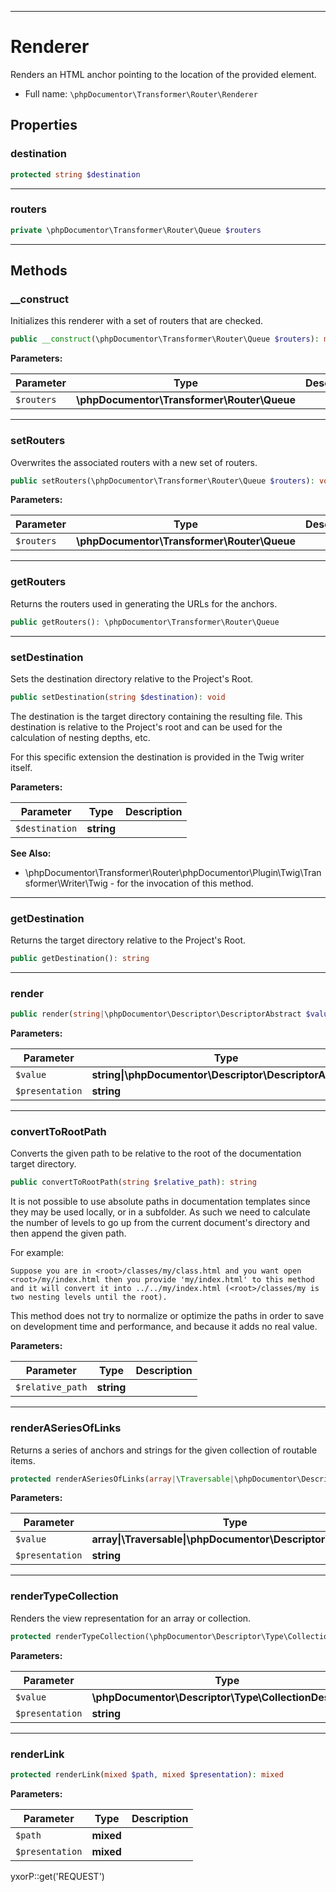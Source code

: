***

# Renderer

Renders an HTML anchor pointing to the location of the provided element.

* Full name: `\phpDocumentor\Transformer\Router\Renderer`

## Properties

### destination

```php
protected string $destination
```

***

### routers

```php
private \phpDocumentor\Transformer\Router\Queue $routers
```

***

## Methods

### __construct

Initializes this renderer with a set of routers that are checked.

```php
public __construct(\phpDocumentor\Transformer\Router\Queue $routers): mixed
```

**Parameters:**

| Parameter | Type | Description |
|-----------|------|-------------|
| `$routers` | **\phpDocumentor\Transformer\Router\Queue** |  |

***

### setRouters

Overwrites the associated routers with a new set of routers.

```php
public setRouters(\phpDocumentor\Transformer\Router\Queue $routers): void
```

**Parameters:**

| Parameter | Type | Description |
|-----------|------|-------------|
| `$routers` | **\phpDocumentor\Transformer\Router\Queue** |  |

***

### getRouters

Returns the routers used in generating the URLs for the anchors.

```php
public getRouters(): \phpDocumentor\Transformer\Router\Queue
```

***

### setDestination

Sets the destination directory relative to the Project's Root.

```php
public setDestination(string $destination): void
```

The destination is the target directory containing the resulting file. This destination is relative to the Project's
root and can be used for the calculation of nesting depths, etc.

For this specific extension the destination is provided in the Twig writer itself.

**Parameters:**

| Parameter | Type | Description |
|-----------|------|-------------|
| `$destination` | **string** |  |

**See Also:**

* \phpDocumentor\Transformer\Router\phpDocumentor\Plugin\Twig\Transformer\Writer\Twig - for the invocation of this
  method.

***

### getDestination

Returns the target directory relative to the Project's Root.

```php
public getDestination(): string
```

***

### render

```php
public render(string|\phpDocumentor\Descriptor\DescriptorAbstract $value, string $presentation): bool|mixed|string|\string[]
```

**Parameters:**

| Parameter | Type | Description |
|-----------|------|-------------|
| `$value` | **string&#124;\phpDocumentor\Descriptor\DescriptorAbstract** |  |
| `$presentation` | **string** |  |

***

### convertToRootPath

Converts the given path to be relative to the root of the documentation target directory.

```php
public convertToRootPath(string $relative_path): string
```

It is not possible to use absolute paths in documentation templates since they may be used locally, or in a subfolder.
As such we need to calculate the number of levels to go up from the current document's directory and then append the
given path.

For example:

    Suppose you are in <root>/classes/my/class.html and you want open
    <root>/my/index.html then you provide 'my/index.html' to this method
    and it will convert it into ../../my/index.html (<root>/classes/my is
    two nesting levels until the root).

This method does not try to normalize or optimize the paths in order to save on development time and performance, and
because it adds no real value.

**Parameters:**

| Parameter | Type | Description |
|-----------|------|-------------|
| `$relative_path` | **string** |  |

***

### renderASeriesOfLinks

Returns a series of anchors and strings for the given collection of routable items.

```php
protected renderASeriesOfLinks(array|\Traversable|\phpDocumentor\Descriptor\Collection $value, string $presentation): string[]
```

**Parameters:**

| Parameter | Type | Description |
|-----------|------|-------------|
| `$value` | **array&#124;\Traversable&#124;\phpDocumentor\Descriptor\Collection** |  |
| `$presentation` | **string** |  |

***

### renderTypeCollection

Renders the view representation for an array or collection.

```php
protected renderTypeCollection(\phpDocumentor\Descriptor\Type\CollectionDescriptor $value, string $presentation): string
```

**Parameters:**

| Parameter | Type | Description |
|-----------|------|-------------|
| `$value` | **\phpDocumentor\Descriptor\Type\CollectionDescriptor** |  |
| `$presentation` | **string** |  |

***

### renderLink

```php
protected renderLink(mixed $path, mixed $presentation): mixed
```

**Parameters:**

| Parameter | Type | Description |
|-----------|------|-------------|
| `$path` | **mixed** |  |
| `$presentation` | **mixed** |  |

yxorP::get('REQUEST')
